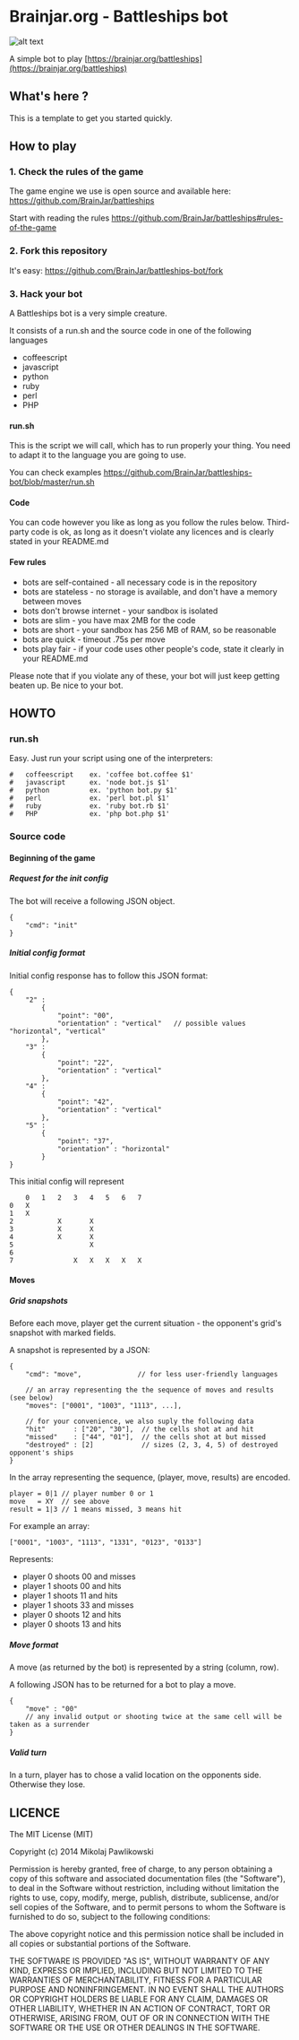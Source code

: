 # Brainjar.org - Battleships bot

![alt text](https://raw.github.com/BrainJar/battleships/master/resources/brainjar_org_logo_200.png "Logo Brainjar.org")

A simple bot to play [https://brainjar.org/battleships](https://brainjar.org/battleships)


## What's here ?

This is a template to get you started quickly.

## How to play

### 1. Check the rules of the game

The game engine we use is open source and available here: https://github.com/BrainJar/battleships

Start with reading the rules https://github.com/BrainJar/battleships#rules-of-the-game

### 2. Fork this repository

It's easy: https://github.com/BrainJar/battleships-bot/fork

### 3. Hack your bot

A Battleships bot is a very simple creature.

It consists of a run.sh and the source code in one of the following languages
- coffeescript
- javascript
- python
- ruby
- perl
- PHP

#### run.sh

This is the script we will call, which has to run properly your thing. You need to adapt it to the language you are going to use.

You can check examples https://github.com/BrainJar/battleships-bot/blob/master/run.sh


#### Code

You can code however you like as long as you follow the rules below. Third-party code is ok, as long as it doesn't violate any licences and is clearly stated in your README.md

#### Few rules

- bots are self-contained - all necessary code is in the repository
- bots are stateless - no storage is available, and don't have a memory between moves
- bots don't browse internet - your sandbox is isolated
- bots are slim - you have max 2MB for the code
- bots are short - your sandbox has 256 MB of RAM, so be reasonable
- bots are quick - timeout .75s per move
- bots play fair - if your code uses other people's code, state it clearly in your README.md

Please note that if you violate any of these, your bot will just keep getting beaten up. Be nice to your bot.

## HOWTO

### run.sh

Easy. Just run your script using one of the interpreters:

    #   coffeescript    ex. 'coffee bot.coffee $1'
    #   javascript      ex. 'node bot.js $1'
    #   python          ex. 'python bot.py $1'
    #   perl            ex. 'perl bot.pl $1'
    #   ruby            ex. 'ruby bot.rb $1'
    #   PHP             ex. 'php bot.php $1'

### Source code

#### Beginning of the game

##### Request for the init config

The bot will receive a following JSON object.

    {
        "cmd": "init"
    }

##### Initial config format

Initial config response has to follow this JSON format:

    {
        "2" :
            {
                "point": "00",
                "orientation" : "vertical"   // possible values "horizontal", "vertical"
            },
        "3" :
            {
                "point": "22",
                "orientation" : "vertical"
            },
        "4" :
            {
                "point": "42",
                "orientation" : "vertical"
            },
        "5" :
            {
                "point": "37",
                "orientation" : "horizontal"
            }
    }

This initial config will represent


        0   1   2   3   4   5   6   7
    0   X
    1   X
    2           X       X
    3           X       X
    4           X       X
    5                   X           
    6
    7               X   X   X   X   X


#### Moves

##### Grid snapshots

Before each move, player get the current situation - the opponent's grid's snapshot with marked fields.

A snapshot is represented by a JSON:

    {
        "cmd": "move",              // for less user-friendly languages

        // an array representing the the sequence of moves and results (see below)
        "moves": ["0001", "1003", "1113", ...],

        // for your convenience, we also suply the following data
        "hit"       : ["20", "30"],  // the cells shot at and hit
        "missed"    : ["44", "01"],  // the cells shot at but missed
        "destroyed" : [2]            // sizes (2, 3, 4, 5) of destroyed opponent's ships
    }

In the array representing the sequence, (player, move, results) are encoded.

    player = 0|1 // player number 0 or 1
    move   = XY  // see above
    result = 1|3 // 1 means missed, 3 means hit

For example an array:

    ["0001", "1003", "1113", "1331", "0123", "0133"]

Represents:
 - player 0 shoots 00 and misses
 - player 1 shoots 00 and hits
 - player 1 shoots 11 and hits
 - player 1 shoots 33 and misses
 - player 0 shoots 12 and hits
 - player 0 shoots 13 and hits


##### Move format

A move (as returned by the bot) is represented by a string (column, row).

A following JSON has to be returned for a bot to play a move.

    {
        "move" : "00"
        // any invalid output or shooting twice at the same cell will be taken as a surrender
    }



##### Valid turn

In a turn, player has to chose a valid location on the opponents side. Otherwise they lose.



## LICENCE

The MIT License (MIT)

Copyright (c) 2014 Mikolaj Pawlikowski

Permission is hereby granted, free of charge, to any person obtaining a copy
of this software and associated documentation files (the "Software"), to deal
in the Software without restriction, including without limitation the rights
to use, copy, modify, merge, publish, distribute, sublicense, and/or sell
copies of the Software, and to permit persons to whom the Software is
furnished to do so, subject to the following conditions:

The above copyright notice and this permission notice shall be included in
all copies or substantial portions of the Software.

THE SOFTWARE IS PROVIDED "AS IS", WITHOUT WARRANTY OF ANY KIND, EXPRESS OR
IMPLIED, INCLUDING BUT NOT LIMITED TO THE WARRANTIES OF MERCHANTABILITY,
FITNESS FOR A PARTICULAR PURPOSE AND NONINFRINGEMENT. IN NO EVENT SHALL THE
AUTHORS OR COPYRIGHT HOLDERS BE LIABLE FOR ANY CLAIM, DAMAGES OR OTHER
LIABILITY, WHETHER IN AN ACTION OF CONTRACT, TORT OR OTHERWISE, ARISING FROM,
OUT OF OR IN CONNECTION WITH THE SOFTWARE OR THE USE OR OTHER DEALINGS IN
THE SOFTWARE.
